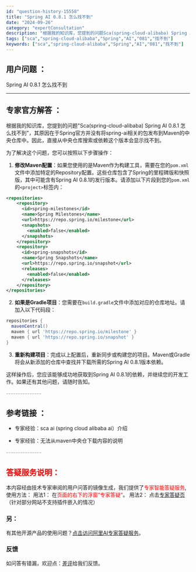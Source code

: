 ```yaml
---
id: "question-history-15558"
title: "Spring AI 0.8.1 怎么找不到"
date: "2024-09-26"
category: "expertConsultation"
description: "根据我的知识库，您提到的问题Sca(spring-cloud-alibaba) Spring AI 0.8.1 怎么找不到，其原因在于Spring官方并没有将spring-ai相关的包发布到Maven的中央仓库中。因此，直接从中央仓库搜索或依赖这个版本会显示找不到。为了解决这个问题，您可以按照以下步"
tags: ["sca","spring-cloud-alibaba","Spring","AI","081","找不到"]
keywords: ["sca","spring-cloud-alibaba","Spring","AI","081","找不到"]
---
```


## 用户问题 ： 
 Spring AI 0.8.1 怎么找不到  

---------------
## 专家官方解答 ：

根据我的知识库，您提到的问题"Sca(spring-cloud-alibaba) Spring AI 0.8.1 怎么找不到"，其原因在于Spring官方并没有将spring-ai相关的包发布到Maven的中央仓库中。因此，直接从中央仓库搜索或依赖这个版本会显示找不到。

为了解决这个问题，您可以按照以下步骤操作：

1. **修改Maven配置**：如果您使用的是Maven作为构建工具，需要在您的`pom.xml`文件中添加特定的Repository配置。这些仓库包含了Spring的里程碑版和快照版，其中可能含有Spring AI 0.8.1的发行版本。请添加以下片段到您的`pom.xml`的`<project>`标签内：

```xml
<repositories>
    <repository>
      <id>spring-milestones</id>
      <name>Spring Milestones</name>
      <url>https://repo.spring.io/milestone</url>
      <snapshots>
        <enabled>false</enabled>
      </snapshots>
    </repository>
    <repository>
      <id>spring-snapshots</id>
      <name>Spring Snapshots</name>
      <url>https://repo.spring.io/snapshot</url>
      <releases>
        <enabled>false</enabled>
      </releases>
    </repository>
</repositories>
```

2. **如果是Gradle项目**：您需要在`build.gradle`文件中添加对应的仓库地址。请加入以下代码段：

```groovy
repositories {
  mavenCentral()
  maven { url 'https://repo.spring.io/milestone' }
  maven { url 'https://repo.spring.io/snapshot' }
}
```

3. **重新构建项目**：完成以上配置后，重新同步或构建您的项目。Maven或Gradle将会从新添加的仓库中查找并下载所需的Spring AI 0.8.1版本依赖。

这样操作后，您应该能够成功地获取到Spring AI 0.8.1的依赖，并继续您的开发工作。如果还有其他问题，请随时告知。


<font color="#949494">---------------</font> 


## 参考链接 ：

* 专家经验：sca ai (spring cloud alibaba ai）介绍 
 
 * 专家经验：无法从maven中央仓下载内容的说明 


 <font color="#949494">---------------</font> 
 


## <font color="#FF0000">答疑服务说明：</font> 

本内容经由技术专家审阅的用户问答的镜像生成，我们提供了<font color="#FF0000">专家智能答疑服务</font>,使用方法：
用法1： 在<font color="#FF0000">页面的右下的浮窗”专家答疑“</font>。
用法2： 点击[专家答疑页](https://answer.opensource.alibaba.com/docs/intro)（针对部分网站不支持插件嵌入的情况）
### 另：


有其他开源产品的使用问题？[点击访问阿里AI专家答疑服务](https://answer.opensource.alibaba.com/docs/intro)。
### 反馈
如问答有错漏，欢迎点：[差评](https://ai.nacos.io/user/feedbackByEnhancerGradePOJOID?enhancerGradePOJOId=15583)给我们反馈。
